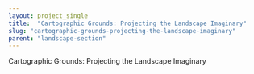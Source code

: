 ```yaml
---
layout: project_single
title:  "Cartographic Grounds: Projecting the Landscape Imaginary"
slug: "cartographic-grounds-projecting-the-landscape-imaginary"
parent: "landscape-section"
---
```

Cartographic Grounds: Projecting the Landscape Imaginary